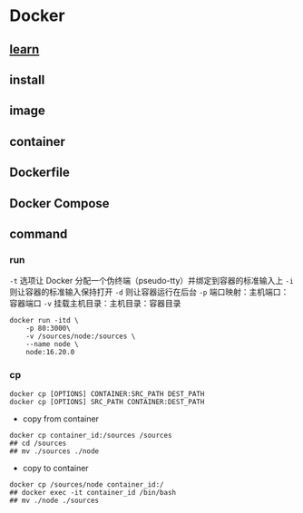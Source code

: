 # Docker

## [learn](https://docker-practice.github.io/zh-cn/data_management/bind-mounts.html)

## install

## image

## container

## Dockerfile

## Docker Compose

## command

### run

`-t` 选项让 Docker 分配一个伪终端（pseudo-tty）并绑定到容器的标准输入上
`-i` 则让容器的标准输入保持打开
`-d` 则让容器运行在后台
`-p` 端口映射：主机端口：容器端口
`-v` 挂载主机目录：主机目录：容器目录

```
docker run -itd \
    -p 80:3000\
    -v /sources/node:/sources \
    --name node \
    node:16.20.0
```

### cp

```
docker cp [OPTIONS] CONTAINER:SRC_PATH DEST_PATH
docker cp [OPTIONS] SRC_PATH CONTAINER:DEST_PATH
```

- copy from container

```
docker cp container_id:/sources /sources
## cd /sources
## mv ./sources ./node
```

- copy to container

```
docker cp /sources/node container_id:/
## docker exec -it container_id /bin/bash
## mv ./node ./sources
```
